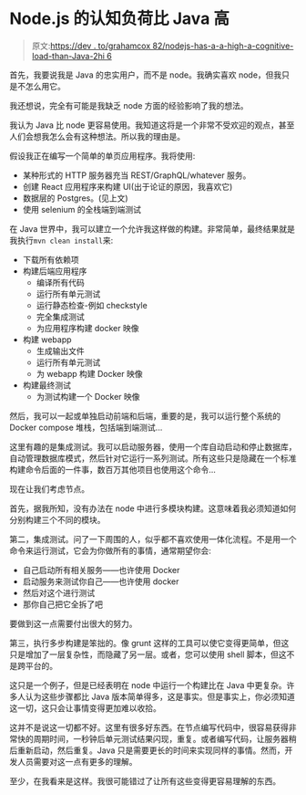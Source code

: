 # Node.js 的认知负荷比 Java 高

> 原文:[https://dev . to/grahamcox 82/nodejs-has-a-a-high-a-cognitive-load-than-Java-2hi 6](https://dev.to/grahamcox82/nodejs-has-a-higher-cognitive-load-than-java-2hi6)

首先，我要说我是 Java 的忠实用户，而不是 node。我确实喜欢 node，但我只是不怎么用它。

我还想说，完全有可能是我缺乏 node 方面的经验影响了我的想法。

我认为 Java 比 node 更容易使用。我知道这将是一个非常不受欢迎的观点，甚至人们会想我怎么会有这种想法。所以我的理由是。

假设我正在编写一个简单的单页应用程序。我将使用:

*   某种形式的 HTTP 服务器充当 REST/GraphQL/whatever 服务。
*   创建 React 应用程序来构建 UI(出于论证的原因，我喜欢它)
*   数据层的 Postgres。(见上文)
*   使用 selenium 的全栈端到端测试

在 Java 世界中，我可以建立一个允许我这样做的构建。非常简单，最终结果就是我执行`mvn clean install`来:

*   下载所有依赖项
*   构建后端应用程序
    *   编译所有代码
    *   运行所有单元测试
    *   运行静态检查-例如 checkstyle
    *   完全集成测试
    *   为应用程序构建 docker 映像
*   构建 webapp
    *   生成输出文件
    *   运行所有单元测试
    *   为 webapp 构建 Docker 映像
*   构建最终测试
    *   为测试构建一个 Docker 映像

然后，我可以一起或单独启动前端和后端，重要的是，我可以运行整个系统的 Docker compose 堆栈，包括端到端测试...

这里有趣的是集成测试。我可以启动服务器，使用一个库自动启动和停止数据库，自动管理数据库模式，然后针对它运行一系列测试。所有这些只是隐藏在一个标准构建命令后面的一件事，数百万其他项目也使用这个命令...

现在让我们考虑节点。

首先，据我所知，没有办法在 node 中进行多模块构建。这意味着我必须知道如何分别构建三个不同的模块。

第二，集成测试。问了一下周围的人，似乎都不喜欢使用一体化流程。不是用一个命令来运行测试，它会为你做所有的事情，通常期望你会:

*   自己启动所有相关服务——也许使用 Docker
*   启动服务来测试你自己——也许使用 docker
*   然后对这个进行测试
*   那你自己把它全拆了吧

要做到这一点需要付出很大的努力。

第三，执行多步构建是笨拙的。像 grunt 这样的工具可以使它变得更简单，但这只是增加了一层复杂性，而隐藏了另一层。或者，您可以使用 shell 脚本，但这不是跨平台的。

这只是一个例子，但是已经表明在 node 中运行一个构建比在 Java 中更复杂。许多人认为这些步骤都比 Java 版本简单得多，这是事实。但是事实上，你必须知道这一切，这只会让事情变得更加难以收拾。

这并不是说这一切都不好。这里有很多好东西。在节点编写代码中，很容易获得非常快的周期时间，一秒钟后单元测试结果闪现，重复。或者编写代码，让服务器稍后重新启动，然后重复。Java 只是需要更长的时间来实现同样的事情。然而，开发人员需要对这一点有更多的理解。

至少，在我看来是这样。我很可能错过了让所有这些变得更容易理解的东西。